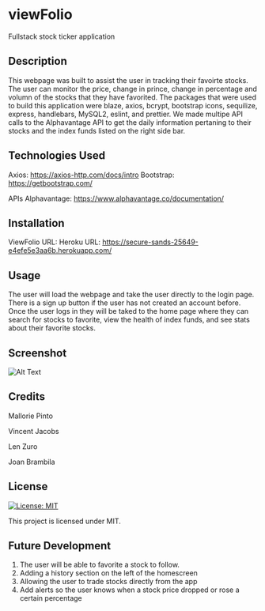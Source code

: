 # viewFolio 
Fullstack stock ticker application

## Description

This webpage was built to assist the user in tracking their favoirte stocks.  The user can monitor the price, change in prince, change in percentage and volumn of the stocks that they have favorited. The packages that were used to build this application were blaze, axios, bcrypt, bootstrap icons, sequilize, express, handlebars, MySQL2, eslint, and prettier.  We made multipe API calls to the Alphavantage API to get the daily information pertaning to their stocks and the index funds listed on the right side bar.  

## Technologies Used 

Axios: https://axios-http.com/docs/intro
Bootstrap: https://getbootstrap.com/

APIs 
    Alphavantage: https://www.alphavantage.co/documentation/

## Installation

ViewFolio URL: 
Heroku URL: https://secure-sands-25649-e4efe5e3aa6b.herokuapp.com/

## Usage

The user will load the webpage and take the user directly to the login page.  There is a sign up button if the user has not created an account before.  Once the user logs in they will be taked to the home page where they can search for stocks to favorite, view the health of index funds, and see stats about their favorite stocks.      

## Screenshot

![Alt Text](Images/Screenshot.png)


## Credits

Mallorie Pinto

Vincent Jacobs

Len Zuro

Joan Brambila

## License

[![License: MIT](https://img.shields.io/badge/License-MIT-yellow.svg)](https://opensource.org/licenses/MIT)

This project is licensed under MIT.

## Future Development

1. The user will be able to favorite a stock to follow.
2. Adding a history section on the left of the homescreen 
3. Allowing the user to trade stocks directly from the app 
4. Add alerts so the user knows when a stock price dropped or rose a certain percentage 

